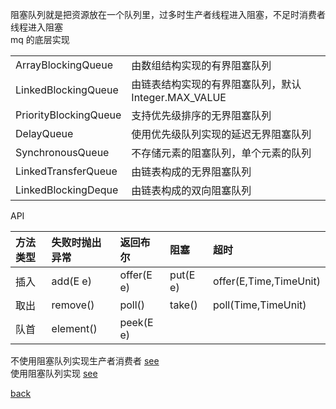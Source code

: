 阻塞队列就是把资源放在一个队列里，过多时生产者线程进入阻塞，不足时消费者线程进入阻塞  
mq 的底层实现  

| | |
| :- | :- |
| ArrayBlockingQueue | 由数组结构实现的有界阻塞队列 |
| LinkedBlockingQueue | 由链表结构实现的有界阻塞队列，默认 Integer.MAX_VALUE |
| PriorityBlockingQueue | 支持优先级排序的无界阻塞队列 |
| DelayQueue | 使用优先级队列实现的延迟无界阻塞队列 |
| SynchronousQueue | 不存储元素的阻塞队列，单个元素的队列 |
| LinkedTransferQueue | 由链表构成的无界阻塞队列 |
| LinkedBlockingDeque | 由链表构成的双向阻塞队列 |

API  

| 方法类型 | 失败时抛出异常 | 返回布尔 | 阻塞 | 超时 |
| :- | :- | :- | :- | :- |
| 插入 | add(E e) | offer(E e) | put(E e) | offer(E,Time,TimeUnit) |
| 取出 | remove() | poll() | take() | poll(Time,TimeUnit) |
| 队首 | element() | peek(E e) | | |

不使用阻塞队列实现生产者消费者 [see](15/1.md)  
使用阻塞队列实现 [see](15/2.md)  

[back](../13.md)  